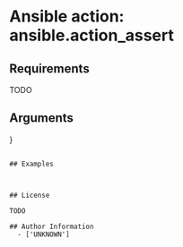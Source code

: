 # Ansible action: ansible.action_assert





## Requirements

TODO

## Arguments

}
```

## Examples



## License

TODO

## Author Information
  - ['UNKNOWN']
